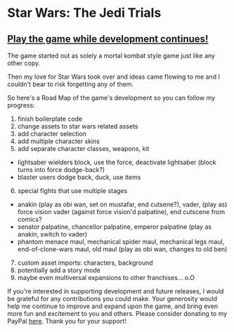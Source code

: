 # Star Wars: The Jedi Trials

## <a href="#" onclick='window.open("http://thejeditrials.netlify.app");return false;'>Play the game while development continues!</a>

The game started out as solely a mortal kombat style game just like any other copy. 

Then my love for Star Wars took over and ideas came flowing to me and I couldn't bear to risk forgetting any of them.

So here's a Road Map of the game's development so you can follow my progress:

1. finish boilerplate code
2. change assets to star wars related assets
3. add character selection
4. add multiple character skins
5. add separate character classes, weapons, kit
- lightsaber wielders block, use the force, deactivate lightsaber (block turns into force dodge-back?)
- blaster users dodge back, duck, use items
6. special fights that use multiple stages
- anakin (play as obi wan, set on mustafar, end cutsene?), vader, (play as) force vision vader (against force vision'd palpatine), end cutscene from comics?
- senator palpatine, chancellor palpatine, emperor palpatine (play as anakin, switch to vader)
- phantom menace maul, mechanical spider maul, mechanical legs maul, end-of-clone-wars maul, old maul (play as obi wan, changes to old ben)
7. custom asset imports: characters, background
8. potentially add a story mode
9. maybe even multiversal expansions to other franchises... o.O




If you're interested in supporting development and future releases, I would be grateful for any contributions you could make. Your generosity would help me continue to improve and expand upon the game, and bring even more fun and excitement to you and others. Please consider donating to my PayPal <a href="https://www.paypal.com/donate/?hosted_button_id=ESX8UM8YGEJ9N">here</a>. Thank you for your support!
